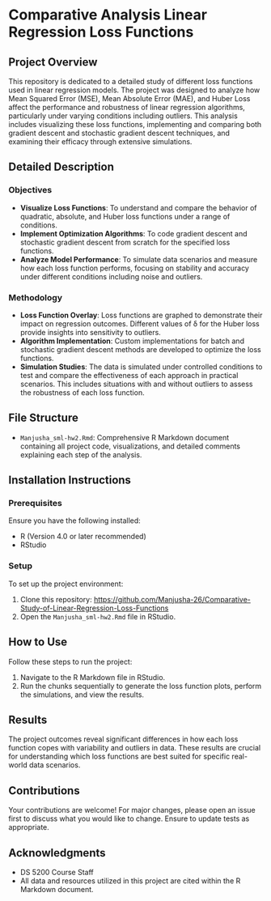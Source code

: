 # Comparative Analysis Linear Regression Loss Functions

## Project Overview
This repository is dedicated to a detailed study of different loss functions used in linear regression models. The project was designed to analyze how Mean Squared Error (MSE), Mean Absolute Error (MAE), and Huber Loss affect the performance and robustness of linear regression algorithms, particularly under varying conditions including outliers. This analysis includes visualizing these loss functions, implementing and comparing both gradient descent and stochastic gradient descent techniques, and examining their efficacy through extensive simulations.

## Detailed Description

### Objectives
- **Visualize Loss Functions**: To understand and compare the behavior of quadratic, absolute, and Huber loss functions under a range of conditions.
- **Implement Optimization Algorithms**: To code gradient descent and stochastic gradient descent from scratch for the specified loss functions.
- **Analyze Model Performance**: To simulate data scenarios and measure how each loss function performs, focusing on stability and accuracy under different conditions including noise and outliers.

### Methodology
- **Loss Function Overlay**: Loss functions are graphed to demonstrate their impact on regression outcomes. Different values of δ for the Huber loss provide insights into sensitivity to outliers.
- **Algorithm Implementation**: Custom implementations for batch and stochastic gradient descent methods are developed to optimize the loss functions.
- **Simulation Studies**: The data is simulated under controlled conditions to test and compare the effectiveness of each approach in practical scenarios. This includes situations with and without outliers to assess the robustness of each loss function.

## File Structure

- `Manjusha_sml-hw2.Rmd`: Comprehensive R Markdown document containing all project code, visualizations, and detailed comments explaining each step of the analysis.

## Installation Instructions

### Prerequisites
Ensure you have the following installed:
- R (Version 4.0 or later recommended)
- RStudio

### Setup
To set up the project environment:
1. Clone this repository: https://github.com/Manjusha-26/Comparative-Study-of-Linear-Regression-Loss-Functions
2. Open the `Manjusha_sml-hw2.Rmd` file in RStudio.

## How to Use
Follow these steps to run the project:
1. Navigate to the R Markdown file in RStudio.
2. Run the chunks sequentially to generate the loss function plots, perform the simulations, and view the results.

## Results
The project outcomes reveal significant differences in how each loss function copes with variability and outliers in data. These results are crucial for understanding which loss functions are best suited for specific real-world data scenarios.

## Contributions
Your contributions are welcome! For major changes, please open an issue first to discuss what you would like to change. Ensure to update tests as appropriate.

## Acknowledgments
- DS 5200 Course Staff
- All data and resources utilized in this project are cited within the R Markdown document.


